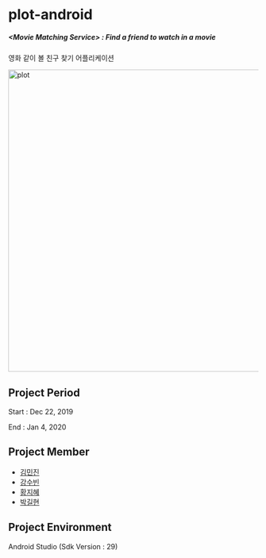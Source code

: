 # plot-android

##### <**Movie Matching Service**> : Find a friend to watch in a movie 

영화 같이 볼 친구 찾기 어플리케이션

<img width="609" alt="plot" src="https://user-images.githubusercontent.com/57608585/71559878-9d498400-2aa6-11ea-81d1-0f407b7bc3c6.png">



## **Project Period**

Start : Dec 22, 2019  

End : Jan 4, 2020



## **Project Member**

- [김민진](https://github.com/G-hyeon)
- [강수빈](https://github.com/ksb0511)
- [황지혜](https://github.com/jihye0420)
- [박길현](https://github.com/G-hyeon)



## **Project Environment**

Android Studio (Sdk Version : 29)



